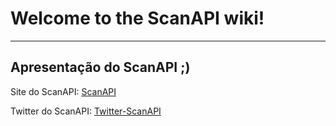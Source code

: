 # Welcome to the ScanAPI wiki!

***

## Apresentação do ScanAPI ;)

Site do ScanAPI: [ScanAPI](https://scanapi.dev/)

Twitter do ScanAPI: [Twitter-ScanAPI](https://twitter.com/scanapi_)

